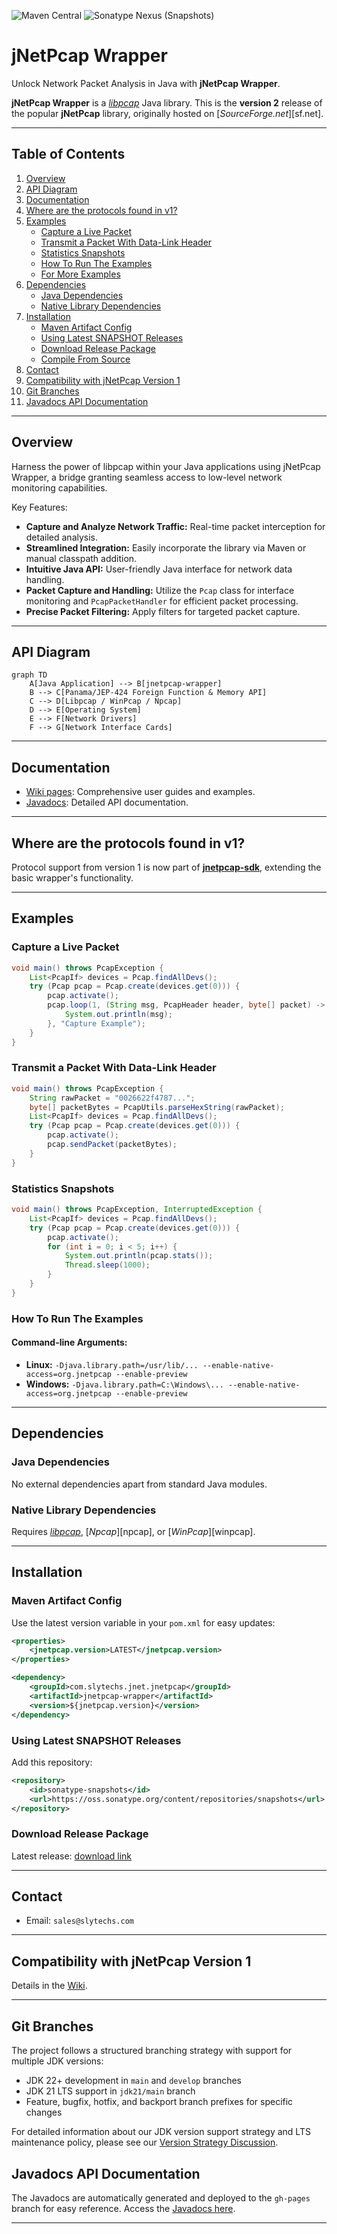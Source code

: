 ![Maven Central](https://img.shields.io/maven-central/v/com.slytechs.jnet.jnetpcap/jnetpcap-wrapper?link=https%3A%2F%2Fmvnrepository.com%2Fartifact%2Fcom.slytechs.jnet.jnetpcap%2Fjnetpcap-wrapper)
![Sonatype Nexus (Snapshots)](https://img.shields.io/nexus/s/com.slytechs.jnet.jnetpcap/jnetpcap-wrapper?server=https%3A%2F%2Fs01.oss.sonatype.org%2F)

# jNetPcap Wrapper

Unlock Network Packet Analysis in Java with **jNetPcap Wrapper**.

**jNetPcap Wrapper** is a [*libpcap*][libpcap] Java library. This is the **version 2** release of the popular **jNetPcap** library, originally hosted on [*SourceForge.net*][sf.net].

---

## Table of Contents

1. [Overview](#overview)
2. [API Diagram](#api-diagram)
3. [Documentation](#documentation)
4. [Where are the protocols found in v1?](#where-are-the-protocols-found-in-v1)
5. [Examples](#examples)
   - [Capture a Live Packet](#capture-a-live-packet)
   - [Transmit a Packet With Data-Link Header](#transmit-a-packet-with-data-link-header)
   - [Statistics Snapshots](#statistics-snapshots)
   - [How To Run The Examples](#how-to-run-the-examples)
   - [For More Examples](#for-more-examples)
6. [Dependencies](#dependencies)
   - [Java Dependencies](#java-dependencies)
   - [Native Library Dependencies](#native-library-dependencies)
7. [Installation](#installation)
   - [Maven Artifact Config](#maven-artifact-config)
   - [Using Latest SNAPSHOT Releases](#using-latest-snapshot-releases)
   - [Download Release Package](#download-release-package)
   - [Compile From Source](#compile-from-source)
8. [Contact](#contact)
9. [Compatibility with jNetPcap Version 1](#compatibility-with-jnetpcap-version-1)
10. [Git Branches](#git-branches)
11. [Javadocs API Documentation](#java-javadocs)

---

## Overview

Harness the power of libpcap within your Java applications using jNetPcap Wrapper, a bridge granting seamless access to low-level network monitoring capabilities.

Key Features:

- **Capture and Analyze Network Traffic:** Real-time packet interception for detailed analysis.
- **Streamlined Integration:** Easily incorporate the library via Maven or manual classpath addition.
- **Intuitive Java API:** User-friendly Java interface for network data handling.
- **Packet Capture and Handling:** Utilize the `Pcap` class for interface monitoring and `PcapPacketHandler` for efficient packet processing.
- **Precise Packet Filtering:** Apply filters for targeted packet capture.

---

## API Diagram

```mermaid
graph TD
    A[Java Application] --> B[jnetpcap-wrapper]
    B --> C[Panama/JEP-424 Foreign Function & Memory API]
    C --> D[Libpcap / WinPcap / Npcap]
    D --> E[Operating System]
    E --> F[Network Drivers]
    F --> G[Network Interface Cards]
```

---

## Documentation

- [Wiki pages][wiki]: Comprehensive user guides and examples.
- [Javadocs][javadocs]: Detailed API documentation.

---

## Where are the protocols found in v1?

Protocol support from version 1 is now part of [**jnetpcap-sdk**][jnetpcap-sdk], extending the basic wrapper's functionality.

---

## Examples

### Capture a Live Packet

```java
void main() throws PcapException {
    List<PcapIf> devices = Pcap.findAllDevs();
    try (Pcap pcap = Pcap.create(devices.get(0))) {
        pcap.activate();
        pcap.loop(1, (String msg, PcapHeader header, byte[] packet) -> {
            System.out.println(msg);
        }, "Capture Example");
    }
}
```

### Transmit a Packet With Data-Link Header

```java
void main() throws PcapException {
    String rawPacket = "0026622f4787...";
    byte[] packetBytes = PcapUtils.parseHexString(rawPacket);
    List<PcapIf> devices = Pcap.findAllDevs();
    try (Pcap pcap = Pcap.create(devices.get(0))) {
        pcap.activate();
        pcap.sendPacket(packetBytes);
    }
}
```

### Statistics Snapshots

```java
void main() throws PcapException, InterruptedException {
    List<PcapIf> devices = Pcap.findAllDevs();
    try (Pcap pcap = Pcap.create(devices.get(0))) {
        pcap.activate();
        for (int i = 0; i < 5; i++) {
            System.out.println(pcap.stats());
            Thread.sleep(1000);
        }
    }
}
```

### How To Run The Examples

#### Command-line Arguments:

- **Linux:** `-Djava.library.path=/usr/lib/... --enable-native-access=org.jnetpcap --enable-preview`
- **Windows:** `-Djava.library.path=C:\Windows\... --enable-native-access=org.jnetpcap --enable-preview`

---

## Dependencies

### Java Dependencies

No external dependencies apart from standard Java modules.

### Native Library Dependencies

Requires [*libpcap*][libpcap], [*Npcap*][npcap], or [*WinPcap*][winpcap].

---

## Installation

### Maven Artifact Config

Use the latest version variable in your `pom.xml` for easy updates:

```xml
<properties>
    <jnetpcap.version>LATEST</jnetpcap.version>
</properties>

<dependency>
    <groupId>com.slytechs.jnet.jnetpcap</groupId>
    <artifactId>jnetpcap-wrapper</artifactId>
    <version>${jnetpcap.version}</version>
</dependency>
```

### Using Latest SNAPSHOT Releases

Add this repository:

```xml
<repository>
    <id>sonatype-snapshots</id>
    <url>https://oss.sonatype.org/content/repositories/snapshots</url>
</repository>
```

### Download Release Package

Latest release: [download link][release]

---

## Contact

- Email: `sales@slytechs.com`

---

## Compatibility with jNetPcap Version 1

Details in the [Wiki][wiki].

---

## Git Branches

The project follows a structured branching strategy with support for multiple JDK versions:

- JDK 22+ development in `main` and `develop` branches
- JDK 21 LTS support in `jdk21/main` branch
- Feature, bugfix, hotfix, and backport branch prefixes for specific changes

For detailed information about our JDK version support strategy and LTS maintenance policy, please see our [Version Strategy Discussion](https://github.com/slytechs-repos/jnetpcap-wrapper/discussions/62).

## Javadocs API Documentation

The Javadocs are automatically generated and deployed to the `gh-pages` branch for easy reference. Access the [Javadocs here](https://slytechs-repos.github.io/jnetpcap-wrapper/docs/).

---

[wiki]: https://github.com/slytechs-repos/jnetpcap/wiki
[javadocs]: https://slytechs-repos.github.io/jnetpcap-wrapper/docs/
[libpcap]: https://www.tcpdump.org/
[jnetpcap-sdk]: https://github.com/slytechs-repos/jnetpcap-sdk
[release]: https://github.com/slytechs-repos/jnetpcap/releases
[git-branch-model]: https://nvie.com/posts/a-successful-git-branching-model/

